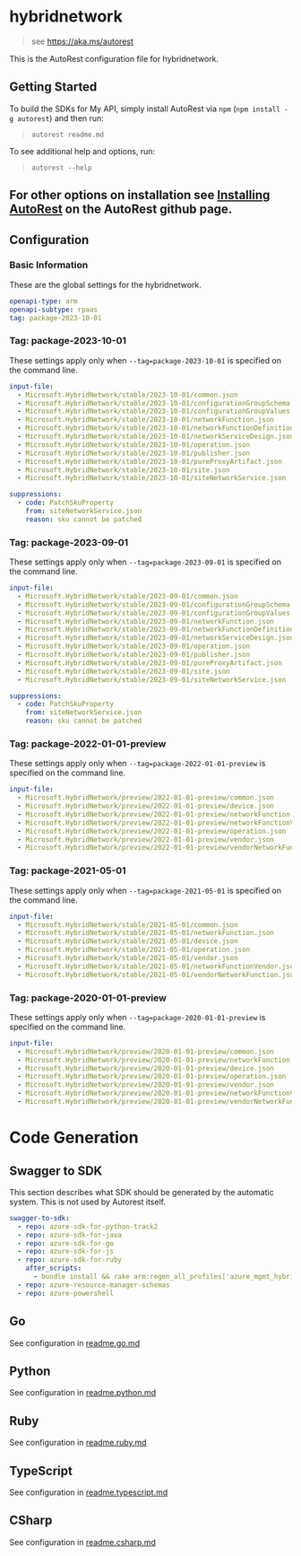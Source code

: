 # hybridnetwork

> see https://aka.ms/autorest

This is the AutoRest configuration file for hybridnetwork.

## Getting Started

To build the SDKs for My API, simply install AutoRest via `npm` (`npm install -g autorest`) and then run:

> `autorest readme.md`

To see additional help and options, run:

> `autorest --help`

## For other options on installation see [Installing AutoRest](https://aka.ms/autorest/install) on the AutoRest github page.

## Configuration

### Basic Information

These are the global settings for the hybridnetwork.

```yaml
openapi-type: arm
openapi-subtype: rpaas
tag: package-2023-10-01
```
### Tag: package-2023-10-01

These settings apply only when `--tag=package-2023-10-01` is specified on the command line.

```yaml $(tag) == 'package-2023-10-01'
input-file:
  - Microsoft.HybridNetwork/stable/2023-10-01/common.json
  - Microsoft.HybridNetwork/stable/2023-10-01/configurationGroupSchema.json
  - Microsoft.HybridNetwork/stable/2023-10-01/configurationGroupValues.json
  - Microsoft.HybridNetwork/stable/2023-10-01/networkFunction.json
  - Microsoft.HybridNetwork/stable/2023-10-01/networkFunctionDefinition.json
  - Microsoft.HybridNetwork/stable/2023-10-01/networkServiceDesign.json
  - Microsoft.HybridNetwork/stable/2023-10-01/operation.json
  - Microsoft.HybridNetwork/stable/2023-10-01/publisher.json
  - Microsoft.HybridNetwork/stable/2023-10-01/pureProxyArtifact.json
  - Microsoft.HybridNetwork/stable/2023-10-01/site.json
  - Microsoft.HybridNetwork/stable/2023-10-01/siteNetworkService.json

suppressions:
  - code: PatchSkuProperty
    from: siteNetworkService.json
    reason: sku cannot be patched
```

### Tag: package-2023-09-01

These settings apply only when `--tag=package-2023-09-01` is specified on the command line.

```yaml $(tag) == 'package-2023-09-01'
input-file:
  - Microsoft.HybridNetwork/stable/2023-09-01/common.json
  - Microsoft.HybridNetwork/stable/2023-09-01/configurationGroupSchema.json
  - Microsoft.HybridNetwork/stable/2023-09-01/configurationGroupValues.json
  - Microsoft.HybridNetwork/stable/2023-09-01/networkFunction.json
  - Microsoft.HybridNetwork/stable/2023-09-01/networkFunctionDefinition.json
  - Microsoft.HybridNetwork/stable/2023-09-01/networkServiceDesign.json
  - Microsoft.HybridNetwork/stable/2023-09-01/operation.json
  - Microsoft.HybridNetwork/stable/2023-09-01/publisher.json
  - Microsoft.HybridNetwork/stable/2023-09-01/pureProxyArtifact.json
  - Microsoft.HybridNetwork/stable/2023-09-01/site.json
  - Microsoft.HybridNetwork/stable/2023-09-01/siteNetworkService.json

suppressions:
  - code: PatchSkuProperty
    from: siteNetworkService.json
    reason: sku cannot be patched
```

### Tag: package-2022-01-01-preview

These settings apply only when `--tag=package-2022-01-01-preview` is specified on the command line.

```yaml $(tag) == 'package-2022-01-01-preview'
input-file:
  - Microsoft.HybridNetwork/preview/2022-01-01-preview/common.json
  - Microsoft.HybridNetwork/preview/2022-01-01-preview/device.json
  - Microsoft.HybridNetwork/preview/2022-01-01-preview/networkFunction.json
  - Microsoft.HybridNetwork/preview/2022-01-01-preview/networkFunctionVendor.json
  - Microsoft.HybridNetwork/preview/2022-01-01-preview/operation.json
  - Microsoft.HybridNetwork/preview/2022-01-01-preview/vendor.json
  - Microsoft.HybridNetwork/preview/2022-01-01-preview/vendorNetworkFunction.json
```
### Tag: package-2021-05-01

These settings apply only when `--tag=package-2021-05-01` is specified on the command line.

``` yaml $(tag) == 'package-2021-05-01'
input-file:
  - Microsoft.HybridNetwork/stable/2021-05-01/common.json
  - Microsoft.HybridNetwork/stable/2021-05-01/networkFunction.json
  - Microsoft.HybridNetwork/stable/2021-05-01/device.json
  - Microsoft.HybridNetwork/stable/2021-05-01/operation.json
  - Microsoft.HybridNetwork/stable/2021-05-01/vendor.json
  - Microsoft.HybridNetwork/stable/2021-05-01/networkFunctionVendor.json
  - Microsoft.HybridNetwork/stable/2021-05-01/vendorNetworkFunction.json
```

### Tag: package-2020-01-01-preview

These settings apply only when `--tag=package-2020-01-01-preview` is specified on the command line.

``` yaml $(tag) == 'package-2020-01-01-preview'
input-file:
  - Microsoft.HybridNetwork/preview/2020-01-01-preview/common.json
  - Microsoft.HybridNetwork/preview/2020-01-01-preview/networkFunction.json
  - Microsoft.HybridNetwork/preview/2020-01-01-preview/device.json
  - Microsoft.HybridNetwork/preview/2020-01-01-preview/operation.json
  - Microsoft.HybridNetwork/preview/2020-01-01-preview/vendor.json
  - Microsoft.HybridNetwork/preview/2020-01-01-preview/networkFunctionVendor.json
  - Microsoft.HybridNetwork/preview/2020-01-01-preview/vendorNetworkFunction.json
```

# Code Generation

## Swagger to SDK

This section describes what SDK should be generated by the automatic system.
This is not used by Autorest itself.

``` yaml $(swagger-to-sdk)
swagger-to-sdk:
  - repo: azure-sdk-for-python-track2
  - repo: azure-sdk-for-java
  - repo: azure-sdk-for-go
  - repo: azure-sdk-for-js
  - repo: azure-sdk-for-ruby
    after_scripts:
      - bundle install && rake arm:regen_all_profiles['azure_mgmt_hybridnetwork']
  - repo: azure-resource-manager-schemas
  - repo: azure-powershell
```

## Go

See configuration in [readme.go.md](./readme.go.md)

## Python

See configuration in [readme.python.md](./readme.python.md)

## Ruby

See configuration in [readme.ruby.md](./readme.ruby.md)

## TypeScript

See configuration in [readme.typescript.md](./readme.typescript.md)

## CSharp

See configuration in [readme.csharp.md](./readme.csharp.md)
